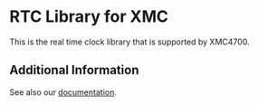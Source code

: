 # RTC Library for XMC

This is the real time clock library that is supported by XMC4700.

## Additional Information
See also our [documentation](https://xmc-arduino.readthedocs.io/en/latest/builtin-libraries.html).